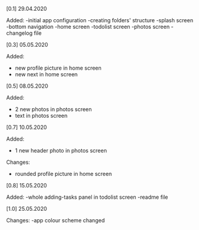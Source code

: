 [0.1] 29.04.2020

Added:
-initial app configuration
-creating folders' structure
-splash screen
-bottom navigation
-home screen
-todolist screen
-photos screen
-changelog file


[0.3] 05.05.2020

Added:
- new profile picture in home screen
- new next in home screen

[0.5] 08.05.2020

Added:
- 2 new photos in photos screen
- text in photos screen


[0.7] 10.05.2020

Added: 
- 1 new header photo in photos screen

Changes:
- rounded profile picture in home screen


[0.8] 15.05.2020

Added:
-whole adding-tasks panel in todolist screen
-readme file


[1.0] 25.05.2020

Changes:
-app colour scheme changed